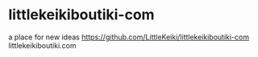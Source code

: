 # littlekeikiboutiki-com
a place for new ideas
https://github.com/LittleKeiki/littlekeikiboutiki-com
littlekeikiboutiki.com
